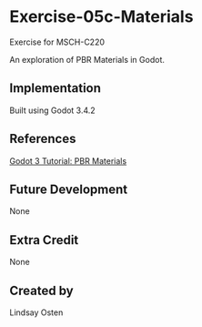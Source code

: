 
# Exercise-05c-Materials

Exercise for MSCH-C220

An exploration of PBR Materials in Godot.

## Implementation

Built using Godot 3.4.2

## References

[Godot 3 Tutorial: PBR Materials](https://www.youtube.com/watch?v=pM5j8x71HcE)

## Future Development

None

## Extra Credit

None

## Created by 

Lindsay Osten
```
